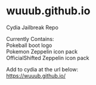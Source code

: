 # wuuub.github.io
Cydia Jailbreak Repo

Currently Contains:  
Pokeball boot logo  
Pokemon Zeppelin icon pack  
OfficialShifted Zeppelin icon pack  

Add to cydia at the url below:  
https://wuuub.github.io/
